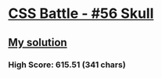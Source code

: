 # [CSS Battle - #56 Skull](https://cssbattle.dev/play/56)

## [My solution](https://arpadgbondor.github.io/CSSBattle-56/)

### High Score: 615.51 (341 chars)

